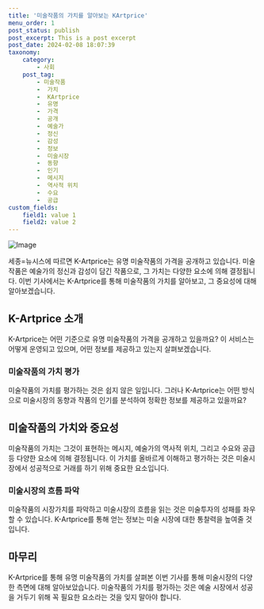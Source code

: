 ```yaml
---
title: '미술작품의 가치를 알아보는 KArtprice'
menu_order: 1
post_status: publish
post_excerpt: This is a post excerpt
post_date: 2024-02-08 18:07:39
taxonomy:
    category:
        - 사회
    post_tag:
        - 미술작품
        -  가치
        -  KArtprice
        -  유명
        -  가격
        -  공개
        -  예술가
        -  정신
        -  감성
        -  정보
        -  미술시장
        -  동향
        -  인기
        -  메시지
        -  역사적 위치
        -  수요
        -  공급
custom_fields:
    field1: value 1
    field2: value 2
---
```


![Image](https://imgnews.pstatic.net/image/003/2024/02/08/NISI20211008_0000842727_web_20211008090718_20240208140809452.jpg?type=w647)

세종=뉴시스에 따르면 K-Artprice는 유명 미술작품의 가격을 공개하고 있습니다. 미술작품은 예술가의 정신과 감성이 담긴 작품으로, 그 가치는 다양한 요소에 의해 결정됩니다. 이번 기사에서는 K-Artprice를 통해 미술작품의 가치를 알아보고, 그 중요성에 대해 알아보겠습니다.
## K-Artprice 소개
K-Artprice는 어떤 기준으로 유명 미술작품의 가격을 공개하고 있을까요? 이 서비스는 어떻게 운영되고 있으며, 어떤 정보를 제공하고 있는지 살펴보겠습니다.
### 미술작품의 가치 평가
미술작품의 가치를 평가하는 것은 쉽지 않은 일입니다. 그러나 K-Artprice는 어떤 방식으로 미술시장의 동향과 작품의 인기를 분석하여 정확한 정보를 제공하고 있을까요?
## 미술작품의 가치와 중요성
미술작품의 가치는 그것이 표현하는 메시지, 예술가의 역사적 위치, 그리고 수요와 공급 등 다양한 요소에 의해 결정됩니다. 이 가치를 올바르게 이해하고 평가하는 것은 미술시장에서 성공적으로 거래를 하기 위해 중요한 요소입니다.
### 미술시장의 흐름 파악
미술작품의 시장가치를 파악하고 미술시장의 흐름을 읽는 것은 미술투자의 성패를 좌우할 수 있습니다. K-Artprice를 통해 얻는 정보는 미술 시장에 대한 통찰력을 높여줄 것입니다.
## 마무리
K-Artprice를 통해 유명 미술작품의 가치를 살펴본 이번 기사를 통해 미술시장의 다양한 측면에 대해 알아보았습니다. 미술작품의 가치를 평가하는 것은 예술 시장에서 성공을 거두기 위해 꼭 필요한 요소라는 것을 잊지 말아야 합니다.
